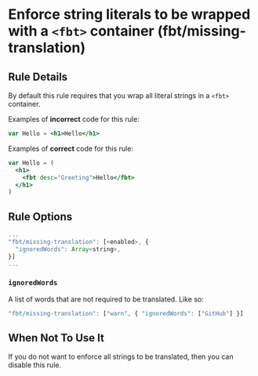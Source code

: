 # Enforce string literals to be wrapped with a `<fbt>` container (fbt/missing-translation)

## Rule Details

By default this rule requires that you wrap all literal strings in a `<fbt>` container.

Examples of **incorrect** code for this rule:

```jsx
var Hello = <h1>Hello</h1>
```

Examples of **correct** code for this rule:

```jsx
var Hello = (
  <h1>
    <fbt desc="Greeting">Hello</fbt>
  </h1>
)
```

## Rule Options

```js
...
"fbt/missing-translation": [<enabled>, {
  "ignoredWords": Array<string>,
}]
...
```

### `ignoredWords`

A list of words that are not required to be translated. Like so:

```jsx
"fbt/missing-translation": ["warn", { "ignoredWords": ["GitHub"] }]
```

## When Not To Use It

If you do not want to enforce all strings to be translated, then you can disable this rule.
